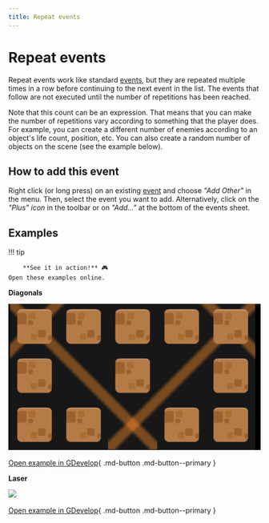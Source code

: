 ```yaml
---
title: Repeat events
---
```

# Repeat events

Repeat events work like standard [events](/gdevelop5/events), but they are repeated multiple times in a row before continuing to the next event in the list. The events that follow are not executed until the number of repetitions has been reached.

Note that this count can be an expression. That means that you can make the number of repetitions vary according to something that the player does. For example, you can create a different number of enemies according to an object's life count, position, etc. You can also create a random number of objects on the scene (see the example below).

## How to add this event

Right click (or long press) on an existing [event](/gdevelop5/events) and choose *"Add Other"* in the menu. Then, select the event you want to add.
Alternatively, click on the *"Plus" icon* in the toolbar or on *"Add..."* at the bottom of the events sheet.

## Examples

!!! tip

        **See it in action!** 🎮
    Open these examples online.

**Diagonals**

[![](diagonals.png)](https://editor.gdevelop.io/?project=example://find-diagonals)

[Open example in GDevelop](https://editor.gdevelop.io/?project=example://find-diagonals){ .md-button .md-button--primary }

**Laser**

[![](lasernew.png)](https://editor.gdevelop.io/?project=example://zombie-laser)

[Open example in GDevelop](https://editor.gdevelop.io/?project=example://zombie-laser){ .md-button .md-button--primary }